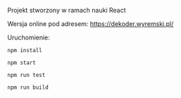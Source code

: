 Projekt stworzony w ramach nauki React

Wersja online pod adresem: https://dekoder.wyremski.pl/

Uruchomienie:
```
npm install

npm start

npm run test

npm run build
```